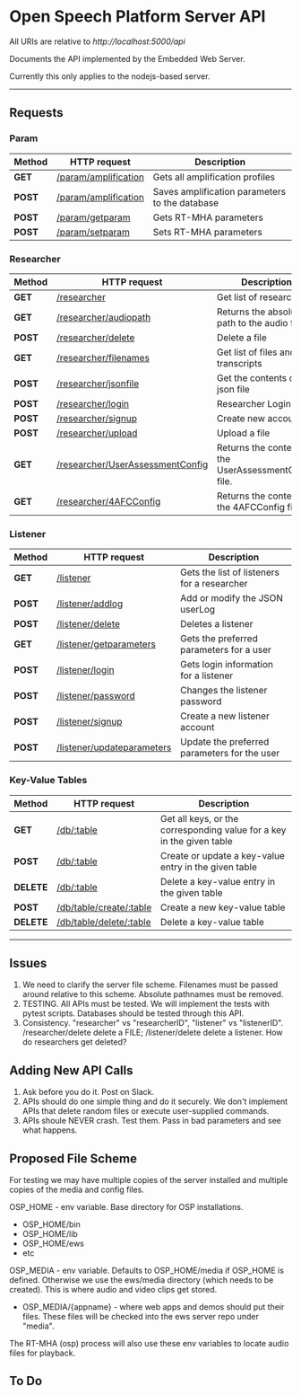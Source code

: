 # Open Speech Platform Server API

All URIs are relative to *http://localhost:5000/api*

Documents the API implemented by the Embedded Web Server.

Currently this only applies to the nodejs-based server.

---

## Requests

### Param
Method | HTTP request | Description
--- | --- | ---
**GET** | [/param/amplification](param/GETamplification.md) | Gets all amplification profiles
**POST** | [/param/amplification](param/POSTamplification.md) | Saves amplification parameters to the database
**POST** | [/param/getparam](param/POSTgetparam.md) | Gets RT-MHA parameters
**POST** | [/param/setparam](param/POSTsetparam.md) | Sets RT-MHA parameters

### Researcher
Method | HTTP request | Description
--- | --- | ---
**GET** | [/researcher](researcher/GETresearcher.md) | Get list of researchers
**GET** | [/researcher/audiopath](researcher/GETaudiopath.md) | Returns the absolute path to the audio files
**POST** | [/researcher/delete](researcher/POSTdelete.md) | Delete a file
**GET** | [/researcher/filenames](researcher/GETfilenames.md) | Get list of files and transcripts
**POST** | [/researcher/jsonfile](researcher/POSTjsonfile.md) | Get the contents of a json file
**POST** | [/researcher/login](researcher/POSTlogin.md) | Researcher Login
**POST** | [/researcher/signup](researcher/POSTsignup.md) | Create new account
**POST** | [/researcher/upload](researcher/POSTupload.md) | Upload a file
**GET** | [/researcher/UserAssessmentConfig](researcher/GETUserAssessmentConfig.md) | Returns the contents of the UserAssessmentConfig file.
**GET** | [/researcher/4AFCConfig](researcher/GET4AFCConfig.md) | Returns the contents of the 4AFCConfig file.

### Listener
Method | HTTP request | Description
--- | --- | ---
**GET** | [/listener](listener/GETlistener.md) | Gets the list of listeners for a researcher
**POST** | [/listener/addlog](listener/POSTaddlog.md) | Add or modify the JSON userLog
**POST** | [/listener/delete](listener/POSTdelete.md) | Deletes a listener
**GET** | [/listener/getparameters](listener/GETgetparameters.md) | Gets the preferred parameters for a user
**POST** | [/listener/login](listener/POSTlogin.md) | Gets login information for a listener
**POST** | [/listener/password](listener/POSTpassword.md) | Changes the listener password
**POST** | [/listener/signup](listener/POSTsignup.md) | Create a new listener account
**POST** | [/listener/updateparameters](listener/POSTupdateparameters.md) | Update the preferred parameters for the user

### Key-Value Tables
Method | HTTP request | Description
--- | --- | ---
**GET** | [/db/:table](db/GETkeyval.md) | Get all keys, or the corresponding value for a key in the given table
**POST** | [/db/:table](db/POSTkeyval.md) | Create or update a key-value entry in the given table
**DELETE** | [/db/:table](db/DELETEkeyval.md) | Delete a key-value entry in the given table
**POST** | [/db/table/create/:table](db/POSTkeyvaltable.md) | Create a new key-value table
**DELETE** | [/db/table/delete/:table](db/DELETEkeyvaltable.md) | Delete a key-value table

---

## Issues

1. We need to clarify the server file scheme.  Filenames must be passed around relative to this scheme.  Absolute pathnames must be removed.
2. TESTING.  All APIs must be tested. We will implement the tests with pytest scripts.  Databases should be tested through this API.
3. Consistency. "researcher" vs "researcherID", "listener" vs "listenerID".  /researcher/delete delete a FILE; /listener/delete delete a listener.  How do researchers get deleted?

## Adding New API Calls

1. Ask before you do it.  Post on Slack.
2. APIs should do one simple thing and do it securely.  We don't implement APIs that delete random files or execute user-supplied commands.
3. APIs shoule NEVER crash.  Test them.  Pass in bad parameters and see what happens.

## Proposed File Scheme

For testing we may have multiple copies of the server installed and multiple copies of the media and config files.  


OSP_HOME - env variable. Base directory for OSP installations.  
* OSP_HOME/bin
* OSP_HOME/lib
* OSP_HOME/ews
* etc

OSP_MEDIA - env variable.  Defaults to OSP_HOME/media if OSP_HOME is defined. Otherwise we use the ews/media directory (which needs to be created).  This is where audio and video clips get stored.

* OSP_MEDIA/{appname} - where web apps and demos should put their files.  These files will be checked into the ews server repo under "media".

The RT-MHA (osp) process will also use these env variables to locate audio files for playback.

## To Do
